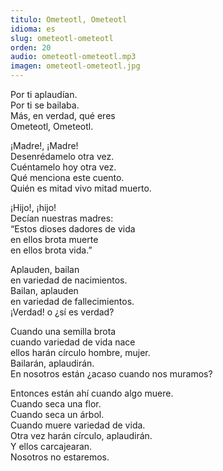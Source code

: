 ```yaml
---
titulo: Ometeotl, Ometeotl
idioma: es
slug: ometeotl-ometeotl
orden: 20
audio: ometeotl-ometeotl.mp3
imagen: ometeotl-ometeotl.jpg
---
```


Por ti aplaudían.<br>
Por ti se bailaba.<br>
Más, en verdad, qué eres<br>
Ometeotl, Ometeotl.<br>

¡Madre!, ¡Madre!<br>
Desenrédamelo otra vez.<br>
Cuéntamelo hoy otra vez.<br>
Qué menciona este cuento.<br>
Quién es mitad vivo mitad muerto.<br>

¡Hijo!, ¡hijo!<br>
Decían nuestras madres:<br>
“Estos dioses dadores de vida<br>
en ellos brota muerte<br>
en ellos brota vida.”<br>

Aplauden, bailan<br>
en variedad de nacimientos.<br>
Bailan, aplauden<br>
en variedad de fallecimientos.<br>
¡Verdad! o ¿sí es verdad?<br>

Cuando una semilla brota<br>
cuando variedad de vida nace<br>
ellos harán círculo hombre, mujer.<br>
Bailarán, aplaudirán.<br>
En nosotros están ¿acaso cuando nos muramos?<br>

Entonces están ahí cuando algo muere.<br>
Cuando seca una flor.<br>
Cuando seca un árbol.<br>
Cuando muere variedad de vida.<br>
Otra vez harán círculo, aplaudirán.<br>
Y ellos carcajearan.<br>
Nosotros no estaremos.<br>
